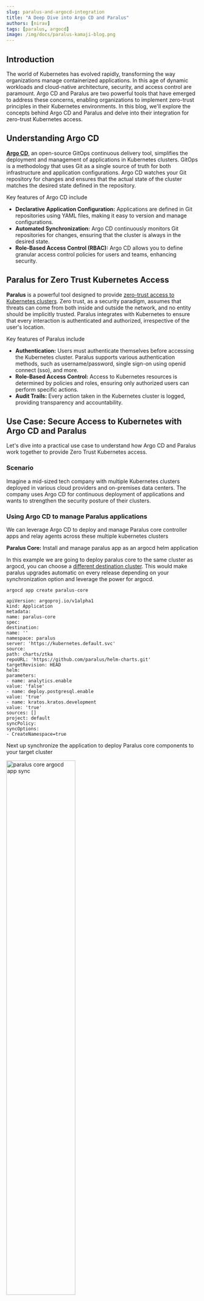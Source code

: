 ```yaml
---
slug: paralus-and-argocd-integration
title: "A Deep Dive into Argo CD and Paralus"
authors: [nirav]
tags: [paralus, argocd]
image: /img/docs/paralus-kamaji-blog.png
---
```


## Introduction
The world of Kubernetes has evolved rapidly, transforming the way organizations manage containerized applications. In this age of dynamic workloads and cloud-native architecture, security, and access control are paramount. Argo CD and Paralus are two powerful tools that have emerged to address these concerns, enabling organizations to implement zero-trust principles in their Kubernetes environments. In this blog, we'll explore the concepts behind Argo CD and Paralus and delve into their integration for zero-trust Kubernetes access.

## Understanding Argo CD

[**Argo CD**](https://argo-cd.readthedocs.io/en/stable/), an open-source GitOps continuous delivery tool, simplifies the deployment and management of applications in Kubernetes clusters. GitOps is a methodology that uses Git as a single source of truth for both infrastructure and application configurations. Argo CD watches your Git repository for changes and ensures that the actual state of the cluster matches the desired state defined in the repository.

Key features of Argo CD include

- **Declarative Application Configuration:** Applications are defined in Git repositories using YAML files, making it easy to version and manage configurations.
- **Automated Synchronization:** Argo CD continuously monitors Git repositories for changes, ensuring that the cluster is always in the desired state.
- **Role-Based Access Control (RBAC):** Argo CD allows you to define granular access control policies for users and teams, enhancing security.

## Paralus for Zero Trust Kubernetes Access

**Paralus** is a powerful tool designed to provide [zero-trust access to Kubernetes clusters](https://www.paralus.io/blog/zero-trust-security-kubernetes-access-using-paralus). Zero trust, as a security paradigm, assumes that threats can come from both inside and outside the network, and no entity should be implicitly trusted. Paralus integrates with Kubernetes to ensure that every interaction is authenticated and authorized, irrespective of the user's location.

Key features of Paralus include

- **Authentication:** Users must authenticate themselves before accessing the Kubernetes cluster. Paralus supports various authentication methods, such as username/password, single sign-on using openid connect (sso), and more.
- **Role-Based Access Control:** Access to Kubernetes resources is determined by policies and roles, ensuring only authorized users can perform specific actions.
- **Audit Trails:** Every action taken in the Kubernetes cluster is logged, providing transparency and accountability.

## Use Case: Secure Access to Kubernetes with Argo CD and Paralus

Let's dive into a practical use case to understand how Argo CD and Paralus work together to provide Zero Trust Kubernetes access.

### Scenario

Imagine a mid-sized tech company with multiple Kubernetes clusters deployed in various cloud providers and on-premises data centers. The company uses Argo CD for continuous deployment of applications and wants to strengthen the security posture of their clusters.

### Using Argo CD to manage Paralus applications

We can leverage Argo CD to deploy and manage Paralus core controller apps and relay agents across these multiple kubernetes clusters

**Paralus Core:** Install and manage paralus app as an argocd helm application

In this example we are going to deploy paralus core to the same cluster as argocd, you can choose a [different destination cluster](https://argo-cd.readthedocs.io/en/stable/user-guide/commands/argocd_cluster_add/). This would make paralus upgrades automatic on every release depending on your synchronization option and leverage the power for argocd.

```
argocd app create paralus-core

apiVersion: argoproj.io/v1alpha1
kind: Application
metadata:
name: paralus-core
spec:
destination:
name: ''
namespace: paralus
server: 'https://kubernetes.default.svc'
source:
path: charts/ztka
repoURL: 'https://github.com/paralus/helm-charts.git'
targetRevision: HEAD
helm:
parameters:
- name: analytics.enable
value: 'false'
- name: deploy.postgresql.enable
value: 'true'
- name: kratos.kratos.development
value: 'true'
sources: []
project: default
syncPolicy:
syncOptions:
- CreateNamespace=true
```

Next up synchronize the application to deploy Paralus core components to your target cluster

<img src="/img/docs/paralus-core-argoapp.png" alt="paralus core argocd app sync" height="60%" width="60%"/>  
<br/>


Now you can access paralus console after [configuring your DNS Settings](https://www.paralus.io/docs/Installation/#domain-name-setup)

<img src="/img/docs/paralus-console.png" alt="paralus console" height="60%" width="60%"/>  
<br/>


[**Relay Agents:**](https://www.paralus.io/docs/architecture/core-components#relay-agent) All the Paralus imported clusters can be configured as separate argocd applications. This enables managing and upgrading relay agents by just updating the version in git repo. Very useful to upgrade a fleet of agents across imported clusters.

```
argocd app create gke-dev

apiVersion: argoproj.io/v1alpha1
kind: Application
metadata:
  name: gke-dev
spec:
  destination:
    name: ''
    namespace: paralus-system
    server: 'https://35.224.124.44'
  source:
    path: argocd/cloud/gke/dev/
    repoURL: 'https://github.com/niravparikh05/paralus-integrations.git'
    targetRevision: HEAD
  sources: []
  project: default
  syncPolicy:
    syncOptions:
      - CreateNamespace=true
```

<img src="/img/docs/relay-agent-argoapp.png" alt="relay agent argo app sync" height="60%" width="60%"/>  
<br/>


## Integrating Argo CD with Paralus

The integration of Argo CD with Paralus enhances Kubernetes access control and security, promoting a zero-trust approach. Here's how it works

- **Authentication:** When a user attempts to access the Kubernetes cluster through Argo CD, Paralus handles the authentication process. Users must provide their credentials and complete any additional authentication steps, to verify their identity.
- **Access Control:** Paralus enforces access policies based on the user's identity and role. Even within Argo CD, users can only interact with resources and applications they are authorized to access.
- **Auditability:** Paralus logs all interactions within the Kubernetes cluster, providing a detailed audit trail. This ensures that all actions are recorded and can be reviewed for security and compliance purposes.

This is possible by adding clusters in argocd using the kubeconfig generated using paralus, in this example we will add a cluster with kubeconfig generated having service account with full cluster access

```
argocd cluster add gke-dev --name gke-dev-paralus --kubeconfig ./kubeconfig-admin@paralus.local.yaml

WARNING: This will create a service account `argocd-manager` on the cluster referenced by context `gke-dev` with full cluster level privileges. Do you want to continue [y/N]? y
INFO[0003] ServiceAccount "argocd-manager" already exists in namespace "kube-system" 
INFO[0004] ClusterRole "argocd-manager-role" updated    
INFO[0005] ClusterRoleBinding "argocd-manager-role-binding" updated 
Cluster 'https://94a82cca-76ce-4cbb-8a36-8acc25eca1bd.user.ic-oss.dev.rafay-edge.net:443' added
```

Now deploying any application to above destination cluster will adhere to paralus’ [just in time access](https://www.paralus.io/blog/paralus-jit-access-service-account) and can be tracked via paralus' [audit logs](https://www.paralus.io/docs/usage/audit-logs)

Let’s say we add a new guestbook application to above cluster as our destination

```
argocd app create guestbook

apiVersion: argoproj.io/v1alpha1
kind: Application
metadata:
  name: guestbook
spec:
  destination:
    name: ''
    namespace: default
    server: >-
      https://94a82cca-76ce-4cbb-8a36-8acc25eca1bd.user.ic-oss.dev.rafay-edge.net:443
  source:
    path: guestbook
    repoURL: 'https://github.com/argoproj/argocd-example-apps.git'
    targetRevision: HEAD
  sources: []
  project: default
  syncPolicy:
    syncOptions:
      - CreateNamespace=true
```

Next up synchronize the guestbook app

<img src="/img/docs/relay-agent-argoapp.png" alt="relay agent argo app sync" height="60%" width="60%"/>  
<br/>


Verifying the auditlogs, we can see that the guestbook application has been deployed with paralus system user having necessary permissions.

<img src="/img/docs/paralus-argocd-auditlogs.png" alt="paralus argocd audit logs" height="60%" width="60%"/>  
<br/>


By integrating Argo CD with Paralus, organizations can achieve a robust, zero-trust security model that safeguards their Kubernetes infrastructure and the applications running within it.

## Conclusion

In the ever-evolving landscape of Kubernetes, ensuring security and access control is of utmost importance. Argo CD and Paralus represent two powerful tools that, when combined, can provide a robust zero-trust approach to Kubernetes access.

By using Argo CD for GitOps-driven application deployment and Paralus for strong authentication, role-based access control, and auditability, organizations can confidently embrace the world of container orchestration without compromising security. This integration not only secures the Kubernetes environment but also enhances compliance and accountability.

In summary, Argo CD and Paralus are a dynamic duo for implementing a zero-trust approach to Kubernetes access, providing a secure and reliable foundation for modern containerized applications.